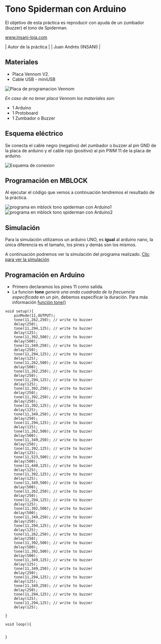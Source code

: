 # Tono Spiderman con Arduino

El objetivo de esta práctica es reproducir con ayuda de un zumbador (buzzer) el tono de Spiderman.


www.insani-loja.com

| Autor de la práctica |
| Juan Andrés (INSANI) |


## Materiales
- Placa Vennom V2.
- Cable USB - miniUSB

![Placa de programacion Vennom](https://github.com/jandrs300/Bloques_M/blob/master/ejemplos_vennom/Version_2/placa-version2.png)

*En caso de no tener placa Vennom los materiales son:*
- 1 Arduino
- 1 Protoboard
- 1 Zumbador o Buzzer


## Esquema eléctrico
Se conecta el cable negro (negativo) del zumbador o buzzer al pin GND de la placa de arduino y el cable rojo (positivo) al pin PWM 11 de la placa de arduino.

![Esquema de conexion ](https://github.com/jandrs300/Bloques_M/blob/master/ejemplos_vennom/Version_2/Guerra_Galaxias_buzzer/guerra_galaxias_f.png)



## Programación en MBLOCK
Al ejecutar el código que vemos a continuación tendremos el resultado de la práctica.


![programa en mblock tono spiderman con Arduino1](https://github.com/jandrs300/Bloques_M/blob/master/ejemplos_vennom/Version_2/Guerra_Galaxias_buzzer/guerra%20de%20las%20galaxias.png)
![programa en mblock tono spiderman con Arduino2](https://github.com/jandrs300/Bloques_M/blob/master/ejemplos_vennom/Version_2/Guerra_Galaxias_buzzer/guerra%20de%20las%20galaxias.png)


## Simulación
Para la simulación utilizamos un arduino UNO, es **igual** al arduino nano, la única diferencia es el tamaño, los pines y demás son los mismos.

A continuación podremos ver la simulación del programa realizado.  [Clic para ver la simulación](  https://www.tinkercad.com/things/gHa9NsijrAT  )


 
## Programación en Arduino
- Primero declaramos los pines 11 como salida.
- La funcion **tone** *genera una onda cuadrada de la frecuencia especificada* en un pin, debemos especificar la duración. Para más información [función tone()](https://www.arduino.cc/reference/en/language/functions/advanced-io/tone/)




```
void setup(){
    pinMode(11,OUTPUT);
    tone(11,262,250); // write to buzzer
    delay(250);
    tone(11,294,125); // write to buzzer
    delay(125);
    tone(11,392,500); // write to buzzer
    delay(500);
    tone(11,349,250); // write to buzzer
    delay(250);
    tone(11,294,125); // write to buzzer
    delay(125);
    tone(11,262,500); // write to buzzer
    delay(500);
    tone(11,262,250); // write to buzzer
    delay(250);
    tone(11,294,125); // write to buzzer
    delay(125);
    tone(11,392,250); // write to buzzer
    delay(250);
    tone(11,392,250); // write to buzzer
    delay(250);
    tone(11,392,125); // write to buzzer
    delay(125);
    tone(11,349,250); // write to buzzer
    delay(250);
    tone(11,294,125); // write to buzzer
    delay(125);
    tone(11,262,500); // write to buzzer
    delay(500);
    tone(11,349,250); // write to buzzer
    delay(250);
    tone(11,392,125); // write to buzzer
    delay(125);
    tone(11,523,500); // write to buzzer
    delay(500);
    tone(11,440,125); // write to buzzer
    delay(125);
    tone(11,392,125); // write to buzzer
    delay(125);
    tone(11,349,500); // write to buzzer
    delay(500);
    tone(11,262,250); // write to buzzer
    delay(250);
    tone(11,294,125); // write to buzzer
    delay(125);
    tone(11,392,500); // write to buzzer
    delay(500);
    tone(11,349,250); // write to buzzer
    delay(250);
    tone(11,294,125); // write to buzzer
    delay(125);
    tone(11,262,250); // write to buzzer
    delay(250);
    tone(11,392,500); // write to buzzer
    delay(500);
    tone(11,392,500); // write to buzzer
    delay(500);
    tone(11,349,125); // write to buzzer
    delay(125);
    tone(11,349,250); // write to buzzer
    delay(250);
    tone(11,294,125); // write to buzzer
    delay(125);
    tone(11,349,250); // write to buzzer
    delay(250);
    tone(11,294,125); // write to buzzer
    delay(125);
    tone(11,294,125); // write to buzzer
    delay(125);
    
}

void loop(){
    
   
}
```

